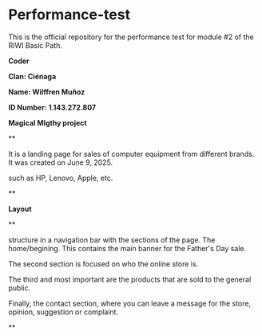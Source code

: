 # Performance-test
This is the official repository for the performance test for module #2 of the RIWI Basic Path.

**Coder**

**Clan: Ciénaga**

**Name: Wilffren Muñoz**

**ID Number: 1.143.272.807**

**Magical MIgthy project**

** 

It is a landing page for sales of computer equipment from different brands.
It was created on June 9, 2025.

such as HP, Lenovo, Apple, etc.

**

**Layout**

**

structure in a navigation bar with the sections of the page.
The home/begining.
This contains the main banner for the Father's Day sale.

The second section is focused on who the online store is.

The third and most important are the products that are sold to the general public.


Finally, the contact section, where you can leave a message for the store, opinion, suggestion or complaint.


**
